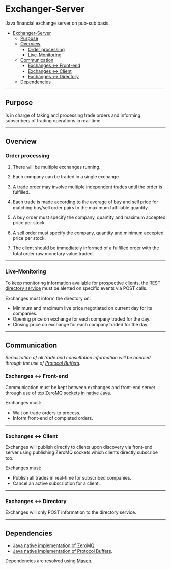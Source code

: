 # Exchanger-Server #

Java financial exchange server on pub-sub basis.

- [Exchanger-Server](#exchanger-server)
    - [Purpose](#purpose)
    - [Overview](#overview)
        - [Order processing](#order-processing)
        - [Live-Monitoring](#live-monitoring)
    - [Communication](#communication)
        - [Exchanges <-> Front-end](#exchanges---front-end)
        - [Exchanges <-> Client](#exchanges---client)
        - [Exchanges <-> Directory](#exchanges---directory)
    - [Dependencies](#dependencies)

------------------------------

## Purpose ##

Is in charge of taking and processing trade orders and informing subscribers of trading operations in real-time.

------------------------------

## Overview ##

### Order processing ###

1. There will be multiple exchanges running.

1. Each company can be traded in a single exchange.

1. A trade order may involve multiple independent trades until the order is fulfilled.

1. Each trade is made according to the average of buy and sell price for matching buy/sell order pairs to the maximum fulfillable quantity.

1. A buy order must specify the company, quantity and maximum accepted price per stock.

1. A sell order must specify the company, quantity and minimum accepted price per stock.

1. The client should be immediately informed of a fulfilled order with the total order raw monetary value traded.

------------------------------

### Live-Monitoring ###

To keep monitoring information available for prospective clients, the [REST directory service](https://github.com/Seriyin/Exchanger-Directory) must be alerted on specific events via POST calls.

Exchanges must inform the directory on:

- Minimum and maximum live price negotiated on current day for its companies.
- Opening price on exchange for each company traded for the day.
- Closing price on exchange for each company traded for the day.

------------------------------

## Communication ##

_Serialization of all trade and consultation information will be handled through the use of [Protocol Buffers](https://github.com/google/protobuf)._

### Exchanges <-> Front-end ###

Communication must be kept between exchanges and front-end server through use of tcp [ZeroMQ sockets in native Java](https://github.com/zeromq/jeromq).

Exchanges must:

- Wait on trade orders to process.
- Inform front-end of completed orders.

------------------------------

### Exchanges <-> Client ###

Exchanges will publish directly to clients upon discovery via front-end server using publishing ZeroMQ sockets which clients directly subscribe too.

Exchanges must:

- Publish all trades in real-time for subscribed companies.
- Cancel an active subscription for a client.

------------------------------

### Exchanges <-> Directory ###

Exchanges will only POST information to the directory service.

------------------------------

## Dependencies ##

- [Java native implementation of ZeroMQ](https://github.com/zeromq/jeromq).
- [Java native implementation of Protocol Buffers](https://github.com/google/protobuf).

Dependencies are resolved using [Maven](https://maven.apache.org/).
